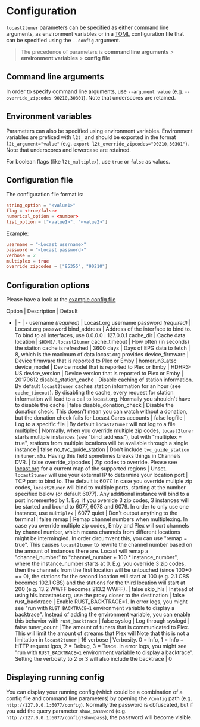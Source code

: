 # Configuration

`locast2tuner` parameters can be specified as either command line arguments, as environment variables or in a [TOML](https://github.com/toml-lang/toml) configuration file that can be specified using the `--config` argument.

> The precedence of parameters is **command line arguments** > **environment variables** > **config file**
## Command line arguments
In order to specify command line arguments, use `--argument value` (e.g. `--override_zipcodes 90210,30301`). Note that underscores are retained.

## Environment variables
Parameters can also be specified using environment variables. Environment variables are prefixed with `l2t_` and should be exported in the format `l2t_argument="value"` (e.g. `export l2t_override_zipcodes="90210,30301"`). Note that underscores and lowercase are retained.

For boolean flags (like `l2t_multiplex`), use `true` or `false` as values.

## Configuration file
The configuration file format is:

```toml
string_option = "<value1>"
flag = <true/false>
numerical_option = <number>
list_option = ["<value1>", "<value2>"]
```

Example:
```toml
username = "<Locast username>"
password = "<Locast password>"
verbose = 2
multiplex = true
override_zipcodes = ["85355", "90210"]
```

## Configuration options
Please have a look at the [example config file](https://raw.githubusercontent.com/wouterdebie/locast2tuner/main/assets/config.example)

Option | Description | Default
- | - | -
username _(required)_   | Locast.org username
password _(required)_   | Locast.org password
bind_address            | Address of the interface to bind to. To bind to all interfaces, use 0.0.0.0 | 127.0.0.1
cache_dir               | Cache data location | `$HOME/.locast2tuner`
cache_timeout           | How often (in seconds) the station cache is refreshed | 3600
days                    | Days of EPG data to fetch | 8, which is the maximum of data locast.org provides
device_firmware         | Device firmware that is reported to Plex or Emby | homerun3_atsc
device_model            | Device model that is reported to Plex or Emby | HDHR3-US
device_version          | Device version that is reported to Plex or Emby | 20170612
disable_station_cache   | Disable caching of station information. By default `locast2tuner` caches station information for an hour (see `cache_timeout`). By disabling the cache, every request for station information will lead to a call to locast.org. Normally you shouldn't have to disable the cache | false
disable_donation_check  | Disable the donation check. This doesn't mean you can watch without a donation, but the donation check fails for Locast Cares accounts | false
logfile                 | Log to a specific file | By default `locast2tuner` will not log to a file
multiplex               | Normally, when you override multiple zip codes, `locast2tuner` starts multiple instances (see "bind_address"), but with "multiplex = true", stations from multiple locations will be available through a single instance | false
no_tvc_guide_station    | Don't include `tvc_guide_station` in `tuner.m3u`. Having this field sometimes breaks things in Channels DVR. | false
override_zipcodes       | Zip codes to override. Please see [locast.org](https://www.locast.org/dma) for a current map of the supported regions | Unset. `locast2tuner` will use your external IP to determine your location
port                    | TCP port to bind to. The default is 6077. In case you override muliple zip codes, `locast2tuner` will bind to multiple ports, starting at the number specified below (or default 6077). Any additional instance will bind to a port incremented by 1. E.g. if you override 3 zip codes, 3 instances will be started and bound to 6077, 6078 and 6079. In order to only use one instance, use `multiplex` | 6077
quiet                   | Don't output anything to the terminal | false
remap                   | Remap channel numbers when multiplexing. In case you override multiple zip codes, Emby and Plex will sort channels by channel number, which means channels from different locations might be intermingled. In order circumvent this, you can use "remap = true". This causes `locast2tuner` to rewrite the channel number based on the amount of instances there are. Locast will remap a "channel_number" to "channel_number + 100 * instance_number", where the instance_number starts at 0. E.g. you override 3 zip codes, then the channels from the first location will be untouched (since 100*0 == 0), the stations for the second location will start at 100 (e.g. 2.1 CBS becomes 102.1 CBS) and the stations for the third location will start at 200 (e.g. 13.2 WWFF becomes 213.2 WWFF). | false
skip_hls                | Instead of using hls.locastnet.org, use the proxy closer to the destination | false
rust_backtrace          | Enable RUST_BACKTRACE=1. In error logs, you might see "run with `RUST_BACKTRACE=1` environment variable to display a backtrace". Instead of adding the environment variable, you can enable this behavior with `rust_backtrace` | false
syslog                  | Log through syslogd | false
tuner_count             | The amount of tuners that is communicated to Plex. This will limit the amount of streams that Plex will Note that this is not a limitation in `locast2tuner` | 16
verbose                 | Verbosity. 0 = Info, 1 = Info + HTTP request lgos, 2 = Debug, 3 = Trace. In error logs, you might see "run with `RUST_BACKTRACE=1` environment variable to display a backtrace". Setting the verbosity to 2 or 3 will also include the backtrace | 0

## Displaying running config
You can display your running config (which could be a combination of a config file and command line parameters) by opening the `/config` path (e.g. `http://127.0.0.1:6077/config`). Normally the password is obfuscated, but if you add the query parameter `show_password` (e.g. `http://127.0.0.1:6077/config?showpass`), the password will become visible.

